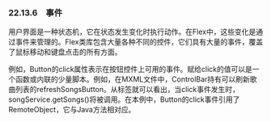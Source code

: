 ### 22.13.6　事件

用户界面是一种状态机，它在状态发生变化时执行动作。在Flex中，这些变化是通过事件来管理的。Flex类库包含大量各种不同的控件，它们具有大量的事件，覆盖了鼠标移动和键盘点击的所有方面。

例如，Button的click属性表示在按钮控件上可用的事件。赋给click的值可以是一个函数或内联的少量脚本。例如，在MXML文件中，ControlBar持有可以刷新歌曲列表的refreshSongsButton。从标签就可以看出，当click事件发生时，songService.getSongs()将被调用。在本例中，Button的click事件引用了RemoteObject，它与Java方法相对应。